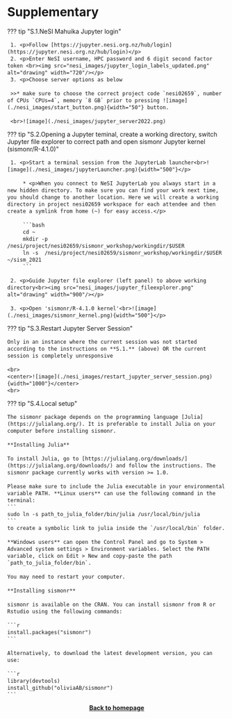 # Supplementary


??? tip "S.1.NeSI Mahuika Jupyter login"


     1. <p>Follow [https://jupyter.nesi.org.nz/hub/login](https://jupyter.nesi.org.nz/hub/login)</p>
     2. <p>Enter NeSI username, HPC password and 6 digit second factor token <br><img src="nesi_images/jupyter_login_labels_updated.png" alt="drawing" width="720"/></p>
     3. <p>Choose server options as below
     
     >>* make sure to choose the correct project code `nesi02659`, number of CPUs `CPUs=4`, memory `8 GB` prior to pressing ![image](./nesi_images/start_button.png){width="50"} button.
     
     <br>![image](./nesi_images/jupyter_server2022.png)
 

??? tip "S.2.Opening a Jupyter teminal, create a working directory, switch Jupyter file explorer to correct path and open sismonr Jupyter kernel (sismonr/R-4.1.0)" 

     1. <p>Start a terminal session from the JupyterLab launcher<br>![image](./nesi_images/jupyterLauncher.png){width="500"}</p>
     
         * <p>When you connect to NeSI JupyterLab you always start in a new hidden directory. To make sure you can find your work next time, you should change to another location. Here we will create a working directory in project nesi02659 workspace for each attendee and then create a symlink from home (~) for easy access.</p> 
         
         ```bash
         cd ~
         mkdir -p /nesi/project/nesi02659/sismonr_workshop/workingdir/$USER
         ln -s  /nesi/project/nesi02659/sismonr_workshop/workingdir/$USER ~/sism_2021
         ```
         
     2. <p>Guide Jupyter file explorer (left panel) to above working directory<br><img src="nesi_images/jupyter_fileexplorer.png" alt="drawing" width="900"/></p> 
     
     3. <p>Open 'sismonr/R-4.1.0 kernel'<br>![image](./nesi_images/sismonr_kernel.png){width="500"}</p>

??? tip "S.3.Restart Jupyter Server Session" 

    Only in an instance where the current session was not started according to the instructions on **S.1.** (above) OR the current session is completely unresponsive 

    <br>
    <center>![image](./nesi_images/restart_jupyter_server_session.png){width="1000"}</center>
    <br>

??? tip "S.4.Local setup"

    The sismonr package depends on the programming language [Julia](https://julialang.org/). It is preferable to install Julia on your computer before installing sismonr.
    
    **Installing Julia**

    To install Julia, go to [https://julialang.org/downloads/](https://julialang.org/downloads/) and follow the instructions. The sismonr package currently works with version >= 1.0.
    
    Please make sure to include the Julia executable in your environmental variable PATH. **Linux users** can use the following command in the terminal:
    ```
    sudo ln -s path_to_julia_folder/bin/julia /usr/local/bin/julia
    ```
    to create a symbolic link to julia inside the `/usr/local/bin` folder.
    
    **Windows users** can open the Control Panel and go to System > Advanced system settings > Environment variables. Select the PATH variable, click on Edit > New and copy-paste the path `path_to_julia_folder/bin`.
    
    You may need to restart your computer.
    
    **Installing sismonr**
    
    sismonr is available on the CRAN. You can install sismonr from R or Rstudio using the following commands:
    
    ```r
    install.packages("sismonr")
    ```
    
    Alternatively, to download the latest development version, you can use:
    
    ```r
    library(devtools)
    install_github("oliviaAB/sismonr")
    ```
    

<p align="center"><b><a href="https://genomicsaotearoa.github.io/Gene_Regulatory_Networks_Simulation_Workshop/">Back to homepage</a></b></p>

